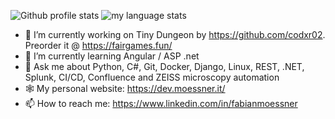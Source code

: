 ![Github profile stats](https://github-readme-stats.vercel.app/api?username=moessner&show_icons=true&include_all_commits=true&theme=midnight-purple&hide_border=true&layout=default)
![my language stats](https://github-readme-stats.vercel.app/api/top-langs/?username=moessner&layout=compact&exclude_repo=moessner.github.io&langs_count=10&theme=midnight-purple&hide_border=true)

- 🔭 I’m currently working on Tiny Dungeon by https://github.com/codxr02. Preorder it @ https://fairgames.fun/
- 🌱 I’m currently learning Angular / ASP .net
- 💬 Ask me about Python, C#, Git, Docker, Django, Linux, REST, .NET, Splunk, CI/CD, Confluence and ZEISS microscopy automation
- 🕸️ My personal website: https://dev.moessner.it/
- 📫 How to reach me: https://www.linkedin.com/in/fabianmoessner
